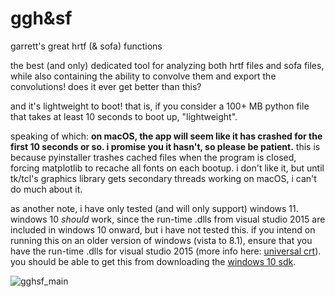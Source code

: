 # ggh&sf
garrett's great hrtf (& sofa) functions

the best (and only) dedicated tool for analyzing both hrtf files and sofa files, while also containing the ability to convolve them and export the convolutions! does it ever get better than this?

and it's lightweight to boot! that is, if you consider a 100+ MB python file that takes at least 10 seconds to boot up, "lightweight".

speaking of which: **on macOS, the app will seem like it has crashed for the first 10 seconds or so. i promise you it hasn't, so please be patient.**
this is because pyinstaller trashes cached files when the program is closed, forcing matplotlib to recache all fonts on each bootup. i don't like it, but until tk/tcl's graphics library gets secondary threads working on macOS, i can't do much about it. 

as another note, i have only tested (and will only support) windows 11. windows 10 *should* work, since the run-time .dlls from visual studio 2015 are included in windows 10 onward, but i have not tested this. if you intend on running this on an older version of windows (vista to 8.1), ensure that you have the run-time
.dlls for visual studio 2015 (more info here: [universal crt](https://devblogs.microsoft.com/cppblog/introducing-the-universal-crt)). you should be able to get this from downloading the [windows 10 sdk](https://developer.microsoft.com/en-us/windows/downloads/windows-sdk/).

![gghsf_main](https://github.com/user-attachments/assets/d64cbff4-215c-4469-9119-f5f56db2ea23)
